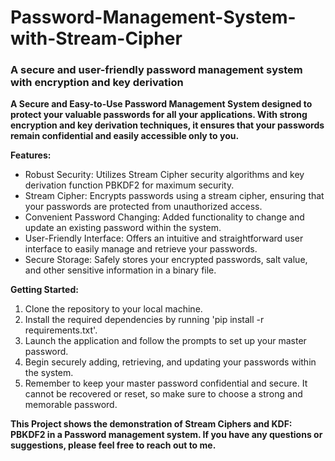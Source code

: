 # Password-Management-System-with-Stream-Cipher
<h3>A secure and user-friendly password management system with encryption and key derivation</h3>

**A Secure and Easy-to-Use Password Management System designed to protect your valuable passwords for all your applications. With strong encryption and key derivation techniques, it ensures that your passwords remain confidential and easily accessible only to you.**

**Features:**
<ul>
<li>Robust Security: Utilizes Stream Cipher security algorithms and key derivation function PBKDF2 for maximum security.
<li>Stream Cipher: Encrypts passwords using a stream cipher, ensuring that your passwords are protected from unauthorized access.
<li>Convenient Password Changing: Added functionality to change and update an existing password within the system.
<li>User-Friendly Interface: Offers an intuitive and straightforward user interface to easily manage and retrieve your passwords.
<li>Secure Storage: Safely stores your encrypted passwords, salt value, and other sensitive information in a binary file.
</ul>

**Getting Started:**
<ol>
<li>Clone the repository to your local machine.
<li>Install the required dependencies by running 'pip install -r requirements.txt'.
<li>Launch the application and follow the prompts to set up your master password.
<li>Begin securely adding, retrieving, and updating your passwords within the system.
<li>Remember to keep your master password confidential and secure. It cannot be recovered or reset, so make sure to choose a strong and memorable password.
</ol>

**This Project shows the demonstration of Stream Ciphers and KDF: PBKDF2 in a Password management system. If you have any questions or suggestions, please feel free to reach out to me.**
